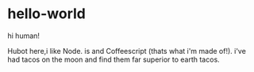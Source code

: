 # hello-world
hi human!

Hubot here,i like Node. is and Coffeescript (thats what i'm made of!).
i've had tacos on the moon and find them far superior to earth tacos.
